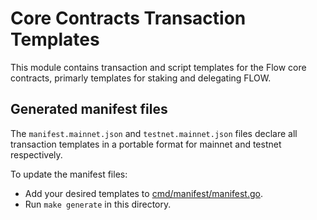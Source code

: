 # Core Contracts Transaction Templates

This module contains transaction and script templates for the Flow core contracts,
primarly templates for staking and delegating FLOW.

## Generated manifest files

The `manifest.mainnet.json` and `testnet.mainnet.json` files declare all transaction templates
in a portable format for mainnet and testnet respectively.

To update the manifest files:

- Add your desired templates to [cmd/manifest/manifest.go](./cmd/manifest/manifest.go).
- Run `make generate` in this directory.
